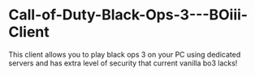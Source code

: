 # Call-of-Duty-Black-Ops-3---BOiii-Client
This client allows you to play black ops 3 on your PC using dedicated servers and has extra level of security that current vanilla bo3 lacks!
